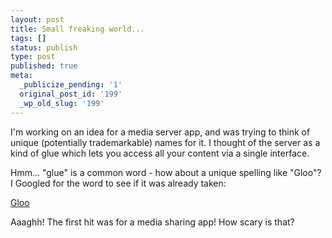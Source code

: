 ```yaml
---
layout: post
title: Small freaking world...
tags: []
status: publish
type: post
published: true
meta:
  _publicize_pending: '1'
  original_post_id: '199'
  _wp_old_slug: '199'
---
```

I'm working on an idea for a media server app, and was trying to think of unique (potentially trademarkable) names for it.  I thought of the server as a kind of glue which lets you access all your content via a single interface.

Hmm... "glue" is a common word - how about a unique spelling like "Gloo"?  I Googled for the word to see if it was already taken:

<a href="http://www.gloolabs.com/gloo.html">Gloo</a>

Aaaghh!  The first hit was for a media sharing app!  How scary is that?
